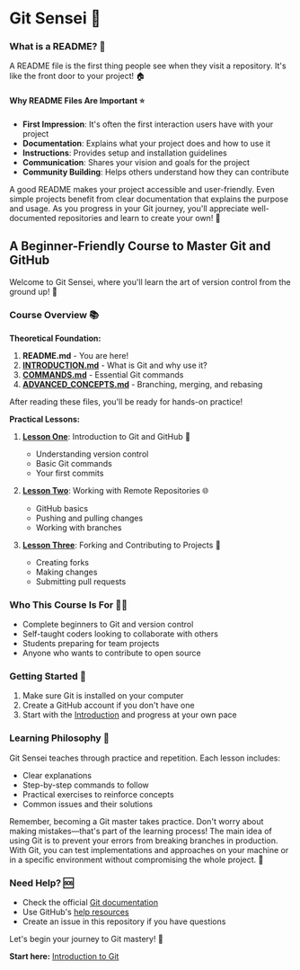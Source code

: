# Git Sensei 🥋

### What is a README? 📄

A README file is the first thing people see when they visit a repository. It's like the front door to your project! 🏠

#### Why README Files Are Important ⭐

- **First Impression**: It's often the first interaction users have with your project
- **Documentation**: Explains what your project does and how to use it
- **Instructions**: Provides setup and installation guidelines
- **Communication**: Shares your vision and goals for the project
- **Community Building**: Helps others understand how they can contribute

A good README makes your project accessible and user-friendly. Even simple projects benefit from clear documentation that explains the purpose and usage. As you progress in your Git journey, you'll appreciate well-documented repositories and learn to create your own! 📝

## A Beginner-Friendly Course to Master Git and GitHub

Welcome to Git Sensei, where you'll learn the art of version control from the ground up! 🌱

### Course Overview 📚

**Theoretical Foundation:**
1. **README.md** - You are here!
2. **[INTRODUCTION.md](./INTRODUCTION.md)** - What is Git and why use it?
3. **[COMMANDS.md](./COMMANDS.md)** - Essential Git commands
4. **[ADVANCED_CONCEPTS.md](./ADVANCED_CONCEPTS.md)** - Branching, merging, and rebasing

After reading these files, you'll be ready for hands-on practice!

**Practical Lessons:**
1. **[Lesson One](./LESSON_ONE.md)**: Introduction to Git and GitHub 👋
   - Understanding version control
   - Basic Git commands
   - Your first commits

2. **[Lesson Two](./LESSON_TWO.md)**: Working with Remote Repositories 🌐
   - GitHub basics
   - Pushing and pulling changes
   - Working with branches

3. **[Lesson Three](./LESSON_THREE.md)**: Forking and Contributing to Projects 🍴
   - Creating forks
   - Making changes
   - Submitting pull requests

### Who This Course Is For 🧑‍💻

- Complete beginners to Git and version control
- Self-taught coders looking to collaborate with others
- Students preparing for team projects
- Anyone who wants to contribute to open source

### Getting Started 🚀

1. Make sure Git is installed on your computer
2. Create a GitHub account if you don't have one
3. Start with the [Introduction](./INTRODUCTION.md) and progress at your own pace

### Learning Philosophy 🧠

Git Sensei teaches through practice and repetition. Each lesson includes:
- Clear explanations
- Step-by-step commands to follow
- Practical exercises to reinforce concepts
- Common issues and their solutions

Remember, becoming a Git master takes practice. Don't worry about making mistakes—that's part of the learning process! The main idea of using Git is to prevent your errors from breaking branches in production. With Git, you can test implementations and approaches on your machine or in a specific environment without compromising the whole project. 🌟

### Need Help? 🆘

- Check the official [Git documentation](https://git-scm.com/doc)
- Use GitHub's [help resources](https://help.github.com)
- Create an issue in this repository if you have questions

Let's begin your journey to Git mastery! 🥋

**Start here:** [Introduction to Git](./INTRODUCTION.md)
